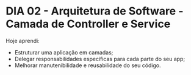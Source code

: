 # DIA 02 - Arquitetura de Software - Camada de Controller e Service

Hoje aprendi:

- Estruturar uma aplicação em camadas;
- Delegar responsabilidades específicas para cada parte do seu app;
- Melhorar manutenibilidade e reusabilidade do seu código.

